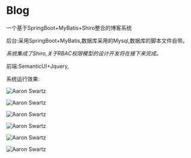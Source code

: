 # Blog
一个基于SpringBoot+MyBatis+Shiro整合的博客系统

后台:采用SpringBoot+MyBatis,数据库采用的Mysql,数据库的脚本文件自带。

*系统集成了Shiro,关于RBAC权限模型的设计开发将在接下来完成。*

前端:SemanticUI+Jquery,


系统运行效果:


![Aaron Swartz](https://raw.githubusercontent.com/fuyunwang/BlogPic/master/login.png)



![Aaron Swartz](https://raw.githubusercontent.com/fuyunwang/BlogPic/master/user.png)



![Aaron Swartz](https://raw.githubusercontent.com/fuyunwang/BlogPic/master/article.png)



![Aaron Swartz](https://raw.githubusercontent.com/fuyunwang/BlogPic/master/edit.png)



![Aaron Swartz](https://raw.githubusercontent.com/fuyunwang/BlogPic/master/delete.png)



![Aaron Swartz](https://raw.githubusercontent.com/fuyunwang/BlogPic/master/aboutus.png)